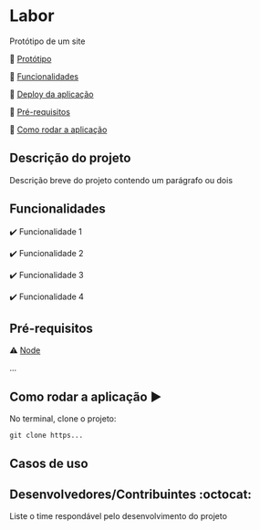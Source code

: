 # Labor
Protótipo de um site

:small_blue_diamond: [Protótipo](#prototipo)

:small_blue_diamond: [Funcionalidades](#funcionalidades)

:small_blue_diamond: [Deploy da aplicação](#deploy-da-aplicação-dash)

:small_blue_diamond: [Pré-requisitos](#pré-requisitos)

:small_blue_diamond: [Como rodar a aplicação](#como-rodar-a-aplicação-arrow_foward)

## Descrição do projeto

<p align = "justify">
  Descrição breve do projeto contendo um parágrafo ou dois
</p>

## Funcionalidades

:heavy_check_mark: Funcionalidade 1

:heavy_check_mark: Funcionalidade 2

:heavy_check_mark: Funcionalidade 3

:heavy_check_mark: Funcionalidade 4

## Pré-requisitos

:warning: [Node](https://nodejs.org/en/download/)

...

## Como rodar a aplicação :arrow_forward:

No terminal, clone o projeto:
```
git clone https...
```
## Casos de uso


## Desenvolvedores/Contribuintes :octocat:

Liste o time respondável pelo desenvolvimento do projeto

